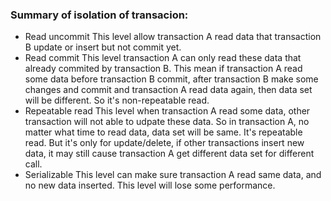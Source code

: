 ### Summary of isolation of transacion:

* Read uncommit
	This level allow transaction A read data that transaction B update or insert but not commit yet.
* Read commit
	This level transaction A can only read these data that already commited by transaction B.
	This mean if transaction A read some data before transaction B commit, after transaction B make some changes and commit and transaction A read data again, then data set will be different.
	So it's non-repeatable read.
* Repeatable read
	This level when transaction A read some data, other transaction will not able to udpate these data. So in transaction A, no matter what time to read data, data set will be same. It's repeatable read.
	But it's only for update/delete, if other transactions insert new data, it may still cause transaction A get different data set for different call.
* Serializable
	This level can make sure transaction A read same data, and no new data inserted. This level will lose some performance.
